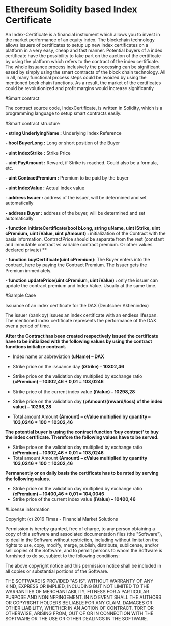 # Ethereum Solidity based Index Certificate

An Index-Certificate is a financial instrument which allows you to invest in the market performance of an equity index. The blockchain technology allows issuers of certificates to setup up new index certificates on a platform in a very easy, cheap and fast manner. Potential buyers of a index certificate have the possibility to take part on the auction of the certificate by using the platform which refers to the contract of the index certificate.
The whole issuance process inclusively the processing can be significant eased by simply using the smart contracts of the block chain technology. All in all, many functional process steps could be avoided by using the mentioned bock chain functions. As a result, the market of the certificates could be revolutionized and profit margins would increase significantly


#Smart contract 

The contract source code, IndexCertificate, is written in Solidity, which is a programming language to setup smart contracts easily.

#Smart contract structure

**- string UnderlyingName :** Underlying Index Reference 

**- bool BuyerLong :**  Long or short position of the Buyer  

**- uint IndexStrike :**  Strike Price  

**- uint PayAmount :**  Reward, if Strike is reached. Could also be a formula, etc.  

**- uint ContractPremium :**  Premium to be paid by the buyer  

**- uint IndexValue :**  Actual index value   

**- address Issuer :**  address of the issuer, will be  determined and set automatically 

**- address Buyer :**  address of the buyer,  will be determined and set automatically 

**- function initiateCertificate(bool bLong, string uName, uint iStrike, uint cPremium, uint iValue, uint pAmount) :**
initialization of the Contract with the basis information. ContractPrice should be separate from the rest (constant and immutable
contract vs variable contract premium. Or other values declared private) **

**-  function buyCertificate(uint cPremium):** The Buyer enters into the contract, here by paying the Contract Premium.
The Issuer gets the Premium immediately.

**- function updatePrice(uint cPremium, uint iValue) :** only the issuer can update the contract premium and Index Value. Usually at the same time.

#Sample Case

Issuance of an index certificate for the DAX (Deutscher Aktienindex)

The issuer (bank xy) issues an index certificate with an endless lifespan. The mentioned index certificate represents the performance of the DAX over a period of time.  

**After the Contract has been created respectively issued the certificate have to be initialized with the following values by using the contract functions initialize contract.**

 - Index name or abbreviation **(uName) – DAX** 
 
 - Strike price on the issuance day **(iStrike) – 10302,46** 
 
 - Strike price on the validation day multiplied by exchange ratio **(cPremium) – 10302,46 * 0,01 = 103,0246** 
 
 - Strike price of the current index value **(iValue) – 10298,28**
 
 - Strike price on the validation day **(pAmount/(reward/loss) of the index value) – 10298,28** 
 
 - Total amount Amount **(Amount) – cValue multiplied by quantity – 103,0246 * 100 = 10302,46** 


**The potential buyer is using the contract function ‘buy contract’ to buy the index certificate. Therefore the following values have to be served.**

- Strike price on the validation day multiplied by exchange ratio **(cPremium) – 10302,46 * 0,01 = 103,0246**
- Total amount Amount **(Amount) – cValue multiplied by quantity 103,0246 * 100 = 10302,46** 

**Permanently or on daily basis the certificate has to be rated by serving the following values.** 

- Strike price on the validation day multiplied by exchange ratio **(cPremium) – 10400,46 * 0,01 = 104,0046** 
- Strike price of the current index value **(iValue) – 10400,46** 


#License information

Copyright (c) 2016 Fimas - Financial Market Solutions

Permission is hereby granted, free of charge, to any person obtaining a copy
of this software and associated documentation files (the "Software"), to deal
in the Software without restriction, including without limitation the rights
to use, copy, modify, merge, publish, distribute, sublicense, and/or sell
copies of the Software, and to permit persons to whom the Software is
furnished to do so, subject to the following conditions:

The above copyright notice and this permission notice shall be included in all
copies or substantial portions of the Software.

THE SOFTWARE IS PROVIDED "AS IS", WITHOUT WARRANTY OF ANY KIND, EXPRESS OR
IMPLIED, INCLUDING BUT NOT LIMITED TO THE WARRANTIES OF MERCHANTABILITY,
FITNESS FOR A PARTICULAR PURPOSE AND NONINFRINGEMENT. IN NO EVENT SHALL THE
AUTHORS OR COPYRIGHT HOLDERS BE LIABLE FOR ANY CLAIM, DAMAGES OR OTHER
LIABILITY, WHETHER IN AN ACTION OF CONTRACT, TORT OR OTHERWISE, ARISING FROM,
OUT OF OR IN CONNECTION WITH THE SOFTWARE OR THE USE OR OTHER DEALINGS IN THE
SOFTWARE.

